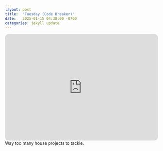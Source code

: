 ```yaml
---
layout: post
title:  "Tuesday (Code Breaker)"
date:   2025-01-15 04:38:00 -0700
categories: jekyll update
---
```

<iframe style="border-radius:12px" src="https://open.spotify.com/embed/playlist/3XPjoEw8g6qz7DsQHiNVhF?utm_source=generator" width="100%" height="352" frameBorder="0" allowfullscreen="" allow="autoplay; clipboard-write; encrypted-media; fullscreen; picture-in-picture" loading="lazy"></iframe>
Way too many house projects to tackle.
